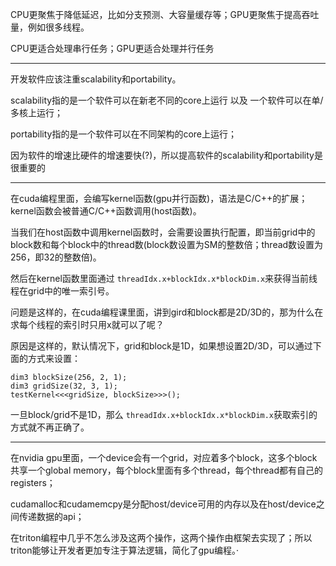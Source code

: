 CPU更聚焦于降低延迟，比如分支预测、大容量缓存等；GPU更聚焦于提高吞吐量，例如很多线程。

CPU更适合处理串行任务；GPU更适合处理并行任务

---

开发软件应该注重scalability和portability。

scalability指的是一个软件可以在新老不同的core上运行 以及 一个软件可以在单/多核上运行；

portability指的是一个软件可以在不同架构的core上运行；

因为软件的增速比硬件的增速要快(?)，所以提高软件的scalability和portability是很重要的

---

在cuda编程里面，会编写kernel函数(gpu并行函数)，语法是C/C++的扩展；kernel函数会被普通C/C++函数调用(host函数)。

当我们在host函数中调用kernel函数时，会需要设置执行配置，即当前grid中的block数和每个block中的thread数(block数设置为SM的整数倍；thread数设置为256，即32的整数倍)。

然后在kernel函数里面通过 `threadIdx.x+blockIdx.x*blockDim.x`来获得当前线程在grid中的唯一索引号。

问题是这样的，在cuda编程课里面，讲到gird和block都是2D/3D的，那为什么在求每个线程的索引时只用x就可以了呢？

原因是这样的，默认情况下，grid和block是1D，如果想设置2D/3D，可以通过下面的方式来设置：

```
dim3 blockSize(256, 2, 1);
dim3 gridSize(32, 3, 1);
testKernel<<<gridSize, blockSize>>>();
```

一旦block/grid不是1D，那么 `threadIdx.x+blockIdx.x*blockDim.x`获取索引的方式就不再正确了。

---

在nvidia gpu里面，一个device会有一个grid，对应着多个block，这多个block共享一个global memory，每个block里面有多个thread，每个thread都有自己的registers；

cudamalloc和cudamemcpy是分配host/device可用的内存以及在host/device之间传递数据的api；

在triton编程中几乎不怎么涉及这两个操作，这两个操作由框架去实现了；所以triton能够让开发者更加专注于算法逻辑，简化了gpu编程。·
